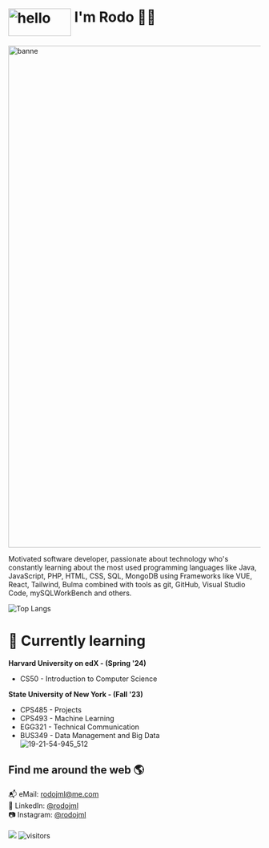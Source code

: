 # <img src='https://github.com/RodoJML/RodoJML/assets/63088555/b6d2f1aa-de81-4cca-817e-966bf49703a9' alt='hello' height='55' width='125' style="vertical-align: top"> I'm Rodo 👋🏽
<img width="1001" alt="banne" src="https://github.com/RodoJML/RodoJML/assets/63088555/f7b1be76-5942-469a-b6a9-f7d3460f8518">

Motivated software developer, passionate about technology who's constantly learning about the most used programming languages like Java, JavaScript, PHP, HTML, CSS, SQL, MongoDB using Frameworks like VUE, React, Tailwind, Bulma combined with tools as git, GitHub, Visual Studio Code, mySQLWorkBench and others.


![Top Langs](https://github-readme-stats.vercel.app/api/top-langs/?username=RodoJML&layout=compact&theme=dark)

# 📲 Currently learning
**Harvard University on edX - (Spring '24)**
* CS50 - Introduction to Computer Science
  
**State University of New York - (Fall '23)**
* CPS485 - Projects
* CPS493 - Machine Learning
* EGG321 - Technical Communication
* BUS349 - Data Management and Big Data  
![19-21-54-945_512](https://github.com/RodoJML/RodoJML/assets/63088555/5e15d623-618f-4204-b82a-b24e0adb3521)
## Find me around the web 🌎
📬 eMail: rodojml@me.com  <br/>
💼 LinkedIn: <a href="http://www.linkedin.com/in/rodojml" target="_blank">@rodojml</a> <br/>
📷 Instagram: <a href="http://www.instagram.com/rodojml" target="_blank">@rodojml</a> <br/>
<br/>
<img src="https://img.shields.io/badge/apple%20silicon-333333?style=for-the-badge&logo=apple&logoColor=white"/> </div>
![visitors](https://vbr.nathanchung.dev/badge?page_id=rodojml.rodojml?style=for-the-badge) 



